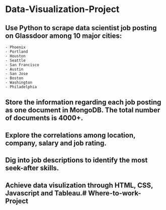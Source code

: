 # Data-Visualization-Project
## Use Python to scrape data scientist job posting on Glassdoor among 10 major cities:
    - Phoenix
    - Portland
    - Houston
    - Seattle
    - San Francisco
    - Austin
    - San Jose
    - Boston
    - Washington
    - Philadelphia
## Store the information regarding each job posting as one document in MongoDB. The total number of documents is 4000+.
## Explore the correlations among location, company, salary and job rating.
## Dig into job descriptions to identify the most seek-after skills.
## Achieve data visulization through HTML, CSS, Javascript and Tableau.# Where-to-work-Project
